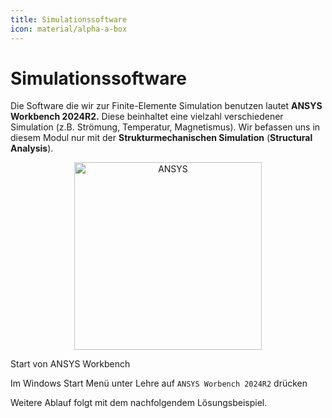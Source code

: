 ```yaml
---
title: Simulationssoftware
icon: material/alpha-a-box
---
```


# Simulationssoftware

Die Software die wir zur Finite-Elemente Simulation benutzen lautet **ANSYS Workbench 2024R2.** Diese beinhaltet eine vielzahl verschiedener Simulation (z.B. Strömung, Temperatur, Magnetismus). Wir befassen uns in diesem Modul nur mit der **Strukturmechanischen Simulation** (**Structural Analysis**).

<figure style="text-align:center;">
    <img src="../images/ANSYS.png" alt="ANSYS" width="300">
</figure>

<div class="steps" markdown="1">

  <div class="step" >
    <p class="step-title" role="heading" aria-level="2">Start von ANSYS Workbench</p>
    <p>Im Windows Start Menü unter Lehre auf <code>ANSYS Worbench 2024R2</code> drücken</p>
  </div>

</div>

Weitere Ablauf folgt mit dem nachfolgendem Lösungsbeispiel.